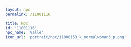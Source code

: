 ```yaml
---
layout: npc
permalink: /11001116

title: Npc
id: '11001116'
npc_name: 'Valle'
icon_url: 'portrait/npc/11000153_k_normalwoman3_p.png'
---
```

